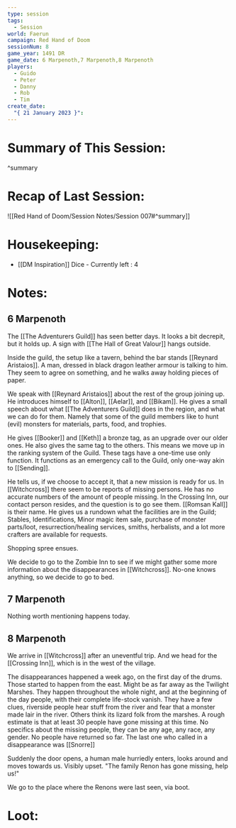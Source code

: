 ```yaml
---
type: session
tags:
  - Session
world: Faerun
campaign: Red Hand of Doom
sessionNum: 8
game_year: 1491 DR
game_date: 6 Marpenoth,7 Marpenoth,8 Marpenoth
players:
  - Guido
  - Peter
  - Danny
  - Rob
  - Tim
create_date:
  "{ 21 January 2023 }":
---
```




# Summary of This Session:

^summary

# Recap of Last Session:
![[Red Hand of Doom/Session Notes/Session 007#^summary]]

# Housekeeping:
- [[DM Inspiration]] Dice - Currently left : 4
# Notes:
## 6 Marpenoth
The [[The Adventurers Guild]] has seen better days.
It looks a bit decrepit, but it holds up.
A sign with [[The Hall of Great Valour]] hangs outside.

Inside the guild, the setup like a tavern, behind the bar stands [[Reynard Aristaios]].
A man, dressed in black dragon leather armour is talking to him. They seem to agree on something, and he walks away holding pieces of paper.

We speak with [[Reynard Aristaios]] about the rest of the group joining up. He introduces himself to [[Alton]], [[Aelar]], and [[Bikam]]. He gives a small speech about what [[The Adventurers Guild]] does in the region, and what we can do for them.
Namely that some of the guild members like to hunt (evil) monsters for materials, parts, food, and trophies.

He gives [[Booker]] and [[Keth]] a bronze tag, as an upgrade over our older ones. He also gives the same tag to the others. This means we move up in the ranking system of the Guild. These tags have a one-time use only function. It functions as an emergency call to the Guild, only one-way akin to [[Sending]].

He tells us, if we choose to accept it, that a new mission is ready for us.
In [[Witchcross]] there seem to be reports of missing persons. He has no accurate numbers of the amount of people missing.
In the Crossing Inn, our contact person resides, and the question is to go see them. [[Romsan Kall]] is their name.
He gives us a rundown what the facilities are in the Guild;
Stables, Identifications, Minor magic item sale, purchase of monster parts/loot, resurrection/healing services, smiths, herbalists, and a lot more crafters are available for requests.

Shopping spree ensues.

We decide to go to the Zombie Inn to see if we might gather some more information about the disappearances in [[Witchcross]]. No-one knows anything, so we decide to go to bed.

## 7 Marpenoth
Nothing worth mentioning happens today.

## 8 Marpenoth
We arrive in [[Witchcross]] after an uneventful trip. And we head for the [[Crossing Inn]], which is in the west of the village.

The disappearances happened a week ago, on the first day of the drums. Those started to happen from the east. Might be as far away as the Twilight Marshes. They happen throughout the whole night, and at the beginning of the day people, with their complete life-stock vanish. 
They have a few clues, riverside people hear stuff from the river and fear that a monster made lair in the river. Others think its lizard folk from the marshes.
A rough estimate is that at least 30 people have gone missing at this time. No specifics about the missing people, they can be any age, any race, any gender.
No people have returned so far.
The last one who called in a disappearance was [[Snorre]] 

Suddenly the door opens, a human male hurriedly enters, looks around and moves towards us. Visibly upset. 
"The family Renon has gone missing, help us!" 

We go to the place where the Renons were last seen, via boot.

# Loot:
